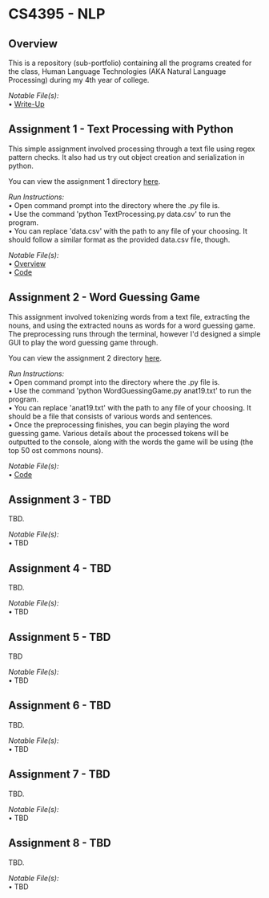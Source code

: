 # **CS4395 - NLP**
## **Overview**

This is a repository (sub-portfolio) containing all the programs created for the class, Human Language Technologies (AKA Natural Language Processing) during my 4th year of college.

*Notable File(s):* <br/>
• [Write-Up](Overview/Overview%20of%20NLP.pdf) <br/>

## **Assignment 1 - Text Processing with Python**

This simple assignment involved processing through a text file using regex pattern checks. It also had us try out object creation and serialization in python.

You can view the assignment 1 directory [here](Assignment%201%20-%20Text%20Processing%20with%20Python).

*Run Instructions:* <br/>
• Open command prompt into the directory where the .py file is. <br/>
• Use the command 'python TextProcessing.py data.csv' to run the program. <br/>
    • You can replace 'data.csv' with the path to any file of your choosing. It should follow a similar format as the provided data.csv file, though.

*Notable File(s):* <br/>
• [Overview](Assignment%201%20-%20Text%20Processing%20with%20Python/TextProcessing.pdf) <br/>
• [Code](Assignment%201%20-%20Text%20Processing%20with%20Python/TextProcessing.py) <br/>

## **Assignment 2 - Word Guessing Game**

This assignment involved tokenizing words from a text file, extracting the nouns, and using the extracted nouns as words for a word guessing game. The preprocessing runs through the terminal, however I'd designed a simple GUI to play the word guessing game through.

You can view the assignment 2 directory [here](Assignment%202%20-%20Word%20Guessing%20Game).

*Run Instructions:* <br/>
• Open command prompt into the directory where the .py file is. <br/>
• Use the command 'python WordGuessingGame.py anat19.txt' to run the program. <br/>
    • You can replace 'anat19.txt' with the path to any file of your choosing. It should be a file that consists of various words and sentences.<br/>
• Once the preprocessing finishes, you can begin playing the word guessing game. Various details about the processed tokens will be outputted to the console, along with the words the game will be using (the top 50 ost commons nouns).

*Notable File(s):* <br/>
• [Code](Assignment%202%20-%20Word%20Guessing%20Game/WordGuessingGame.py) <br/>

## **Assignment 3 - TBD**

TBD.

*Notable File(s):* <br/>
• TBD

## **Assignment 4 - TBD**

TBD.

*Notable File(s):* <br/>
• TBD

## **Assignment 5 - TBD**

TBD

*Notable File(s):* <br/>
• TBD

## **Assignment 6 - TBD**

TBD.

*Notable File(s):* <br/>
• TBD

## **Assignment 7 - TBD**

TBD.

*Notable File(s):* <br/>
• TBD

## **Assignment 8 - TBD**

TBD.

*Notable File(s):* <br/>
• TBD